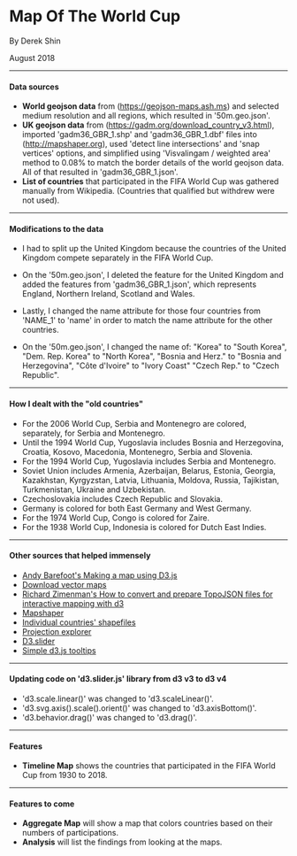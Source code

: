 # Map Of The World Cup

By Derek Shin

August 2018

* * *

#### Data sources
- **World geojson data** from (https://geojson-maps.ash.ms) and selected medium resolution and all regions, which resulted in '50m.geo.json'.
- **UK geojson data** from (https://gadm.org/download_country_v3.html), imported 'gadm36_GBR_1.shp' and 'gadm36_GBR_1.dbf' files
into (http://mapshaper.org), used 'detect line intersections' and 'snap vertices' options, and simplified using 'Visvalingam / weighted area' method
to 0.08% to match the border details of the world geojson data. All of that resulted in 'gadm36_GBR_1.json'.
- **List of countries** that participated in the FIFA World Cup was gathered manually from Wikipedia. (Countries that qualified but withdrew were not used).

* * *

#### Modifications to the data
- I had to split up the United Kingdom because the countries of the United Kingdom compete separately in the FIFA World Cup.
- On the '50m.geo.json', I deleted the feature for the United Kingdom and added the features from 'gadm36_GBR_1.json', which represents
England, Northern Ireland, Scotland and Wales.
- Lastly, I changed the name attribute for those four countries from 'NAME_1' to 'name' in order to match the name attribute for the other countries.

- On the '50m.geo.json', I changed the name of:
  "Korea" to "South Korea",
  "Dem. Rep. Korea" to "North Korea",
  "Bosnia and Herz." to "Bosnia and Herzegovina",
  "Côte d'Ivoire" to "Ivory Coast"
  "Czech Rep." to "Czech Republic".

* * *

#### How I dealt with the "old countries"
- For the 2006 World Cup, Serbia and Montenegro are colored, separately, for Serbia and Montenegro.
- Until the 1994 World Cup, Yugoslavia includes Bosnia and Herzegovina, Croatia, Kosovo, Macedonia, Montenegro, Serbia and Slovenia.
- For the 1994 World Cup, Yugoslavia includes Serbia and Montenegro.
- Soviet Union includes Armenia, Azerbaijan, Belarus, Estonia, Georgia, Kazakhstan, Kyrgyzstan, Latvia, Lithuania, Moldova, Russia, Tajikistan, Turkmenistan, Ukraine and Uzbekistan.
- Czechoslovakia includes Czech Republic and Slovakia.
- Germany is colored for both East Germany and West Germany.
- For the 1974 World Cup, Congo is colored for Zaire.
- For the 1938 World Cup, Indonesia is colored for Dutch East Indies.

* * *

#### Other sources that helped immensely
- [Andy Barefoot's Making a map using D3.js](https://medium.com/@andybarefoot/making-a-map-using-d3-js-8aa3637304ee)
- [Download vector maps](https://geojson-maps.ash.ms/)
- [Richard Zimenman's How to convert and prepare TopoJSON files for interactive mapping with d3](https://hackernoon.com/how-to-convert-and-prepare-topojson-files-for-interactive-mapping-with-d3-499cf0ced5f)
- [Mapshaper](http://mapshaper.org/)
- [Individual countries' shapefiles](https://gadm.org/download_country_v3.html)
- [Projection explorer](https://bl.ocks.org/d3indepth/f7ece0ab9a3df06a8cecd2c0e33e54ef)
- [D3.slider](http://sujeetsr.github.io/d3.slider/)
- [Simple d3.js tooltips](http://bl.ocks.org/d3noob/a22c42db65eb00d4e369)

* * *

#### Updating code on 'd3.slider.js' library from d3 v3 to d3 v4
- 'd3.scale.linear()' was changed to 'd3.scaleLinear()'.
- 'd3.svg.axis().scale().orient()' was changed to 'd3.axisBottom()'.
- 'd3.behavior.drag()' was changed to 'd3.drag()'.

* * *

#### Features
- **Timeline Map** shows the countries that participated in the FIFA World Cup from 1930 to 2018.

* * *

#### Features to come
- **Aggregate Map** will show a map that colors countries based on their numbers of participations.
- **Analysis** will list the findings from looking at the maps.